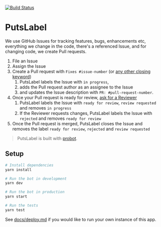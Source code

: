 [![Build Status](https://travis-ci.com/phstc/putslabel.svg?token=CYHU2osEpniE1dbxzZ6K&branch=master)](https://travis-ci.com/phstc/putslabel)

# PutsLabel

We use GitHub Issues for tracking features, bugs, enhancements etc, everything we change in the code, there's a referenced Issue, and for changing code, we create Pull requests.

1.  File an Issue
2.  Assign the Issue
3.  Create a Pull request with `Fixes #issue-number` (or [any other closing keyword](https://help.github.com/articles/closing-issues-using-keywords/))
    1. PutsLabel labels the Issue with `in progress`,
    2. adds the Pull request author as an assignee to the Issue
    3. and updates the Issue description with `PR: #pull-request-number`.
4.  Once your Pull request is ready for review, [ask for a Reviewer](https://help.github.com/articles/about-pull-request-reviews/)
    1. PutsLabel labels the Issue with `ready for review`, `review requested` and removes `in progress`
    2. If the Reviewer requests changes, PutsLabel labels the Issue with `rejected` and removes `ready for review`
5.  Once the Pull request is merged, PutsLabel closes the Issue and removes the label `ready for review`, `rejected` and `review requested`

> PutsLabel is built with [probot](https://github.com/probot/probot).

## Setup

```sh
# Install dependencies
yarn install

# Run the bot in development
yarn dev

# Run the bot in production
yarn start

# Run the tests
yarn test
```

See [docs/deploy.md](docs/deploy.md) if you would like to run your own instance of this app.
